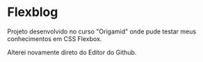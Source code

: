# Flexblog

Projeto desenvolvido no curso "Origamid" onde pude testar meus conhecimentos em CSS Flexbox.

Alterei novamente direto do Editor do Github.
